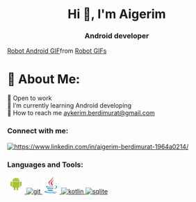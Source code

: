 <h1 align="center">Hi 👋, I'm Aigerim</h1>
<h3 align="center">Android developer</h3>

<a target="_blank" align="center">
  <div class="tenor-gif-embed" data-postid="5120639" data-share-method="host" data-aspect-ratio="1.205" data-width="100%"><a href="https://tenor.com/view/robot-android-dance-grooving-gif-5120639">Robot Android GIF</a>from <a href="https://tenor.com/search/robot-gifs">Robot GIFs</a></div> <script type="text/javascript" async src="https://tenor.com/embed.js"></script>
</a>

# 💫 About Me:
👯 Open to work<br>🌱 I’m currently learning Android developing<br>💬 How to reach me <a href="mailto:aykerim.berdimurat@gmail.com">aykerim.berdimurat@gmail.com</a><br>

<h3 align="left">Connect with me:</h3>
<p align="left">
<a href="https://linkedin.com/in/https://www.linkedin.com/in/aigerim-berdimurat-1964a0214/" target="blank"><img align="center" src="https://raw.githubusercontent.com/rahuldkjain/github-profile-readme-generator/master/src/images/icons/Social/linked-in-alt.svg" alt="https://www.linkedin.com/in/aigerim-berdimurat-1964a0214/" height="30" width="40" /></a>
</p>

<h3 align="left">Languages and Tools:</h3>
<p align="left"> <a href="https://developer.android.com" target="_blank" rel="noreferrer"> <img src="https://raw.githubusercontent.com/devicons/devicon/master/icons/android/android-original-wordmark.svg" alt="android" width="40" height="40"/> </a> <a href="https://git-scm.com/" target="_blank" rel="noreferrer"> <img src="https://www.vectorlogo.zone/logos/git-scm/git-scm-icon.svg" alt="git" width="40" height="40"/> </a> <a href="https://www.java.com" target="_blank" rel="noreferrer"> <img src="https://raw.githubusercontent.com/devicons/devicon/master/icons/java/java-original.svg" alt="java" width="40" height="40"/> </a> <a href="https://kotlinlang.org" target="_blank" rel="noreferrer"> <img src="https://www.vectorlogo.zone/logos/kotlinlang/kotlinlang-icon.svg" alt="kotlin" width="40" height="40"/> </a> <a href="https://www.mysql.com/" target="_blank" rel="noreferrer"> </a> <a href="https://www.sqlite.org/" target="_blank" rel="noreferrer"> <img src="https://www.vectorlogo.zone/logos/sqlite/sqlite-icon.svg" alt="sqlite" width="40" height="40"/> </a> </p>

